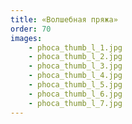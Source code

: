 ```yaml
---
title: «Волшебная пряжа»
order: 70
images:
    - phoca_thumb_l_1.jpg
    - phoca_thumb_l_2.jpg
    - phoca_thumb_l_3.jpg
    - phoca_thumb_l_4.jpg
    - phoca_thumb_l_5.jpg
    - phoca_thumb_l_6.jpg
    - phoca_thumb_l_7.jpg
---
```


